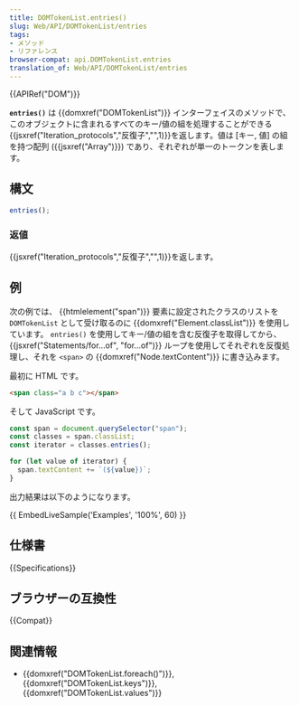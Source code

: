 ```yaml
---
title: DOMTokenList.entries()
slug: Web/API/DOMTokenList/entries
tags:
- メソッド
- リファレンス
browser-compat: api.DOMTokenList.entries
translation_of: Web/API/DOMTokenList/entries
---
```

{{APIRef("DOM")}}

**`entries()`** は {{domxref("DOMTokenList")}} インターフェイスのメソッドで、このオブジェクトに含まれるすべてのキー/値の組を処理することができる{{jsxref("Iteration_protocols","反復子","",1)}}を返します。値は [キー, 値] の組を持つ配列 ({{jsxref("Array")}}) であり、それぞれが単一のトークンを表します。</span>

## 構文

```js
entries();
```

### 返値

{{jsxref("Iteration_protocols","反復子","",1)}}を返します。

## 例

次の例では、 {{htmlelement("span")}} 要素に設定されたクラスのリストを `DOMTokenList` として受け取るのに {{domxref("Element.classList")}} を使用しています。 `entries()` を使用してキー/値の組を含む反復子を取得してから、 {{jsxref("Statements/for...of", "for...of")}} ループを使用してそれぞれを反復処理し、それを `<span>` の {{domxref("Node.textContent")}} に書き込みます。

最初に HTML です。

```html
<span class="a b c"></span>
```

そして JavaScript です。

```js
const span = document.querySelector("span");
const classes = span.classList;
const iterator = classes.entries();

for (let value of iterator) {
  span.textContent += `(${value})`;
}
```

出力結果は以下のようになります。

{{ EmbedLiveSample('Examples', '100%', 60) }}

## 仕様書

{{Specifications}}

## ブラウザーの互換性

{{Compat}}

## 関連情報

- {{domxref("DOMTokenList.foreach()")}}, {{domxref("DOMTokenList.keys")}}, {{domxref("DOMTokenList.values")}}
